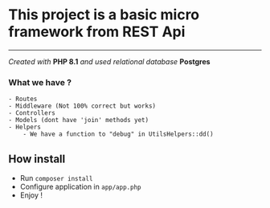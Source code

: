 # This project is a basic micro framework from REST Api

---
*Created with* **PHP 8.1** *and used relational database* **Postgres**

### What we have ?
    - Routes
    - Middleware (Not 100% correct but works)
    - Controllers
    - Models (dont have 'join' methods yet)
    - Helpers
        - We have a function to "debug" in UtilsHelpers::dd()

## How install

- Run `composer install`
- Configure application in `app/app.php`
- Enjoy !
